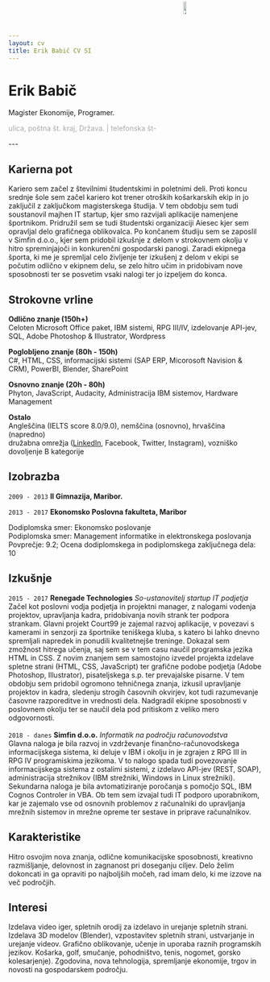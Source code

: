 ```yaml
---
layout: cv
title: Erik Babič CV SI
---
```

# Erik Babič
Magister Ekonomije, Programer.

<div id="homeaddress">
<p align="left" style="color:#A9A9A9" style="font-size:1vw"> ulica, poštna št. kraj, Država. | telefonska št-</p>
<img style="border-radius: 50%; position: absolute; right: 13em; top:0.2em; width: 10%;" src = "https://media-exp1.licdn.com/dms/image/C4E03AQGf5264XWTP5w/profile-displayphoto-shrink_200_200/0?e=1607558400&v=beta&t=9XpS3zslPl-LKjfyUX-tx4C1uqQdBBsy5lABmLwXir0" alt="profilna slika">
<img style="position: absolute; right: 22em; top:0.2em; width: 8%;" src = "/media/GitHubCV.png" alt="QR do GitHubCV">
</div>
---

## Karierna pot

Kariero sem začel z številnimi študentskimi in poletnimi deli. Proti koncu srednje šole sem začel kariero kot trener otroških košarkarskih ekip in jo zaključil z zaključkom magisterskega študija. V tem obdobju sem tudi soustanovil majhen IT startup, kjer smo razvijali aplikacije namenjene športnikom. Pridružil sem se tudi študentski organizaciji Aiesec kjer sem opravljal delo grafičnega oblikovalca. Po končanem študiju sem se zaposlil v Simfin d.o.o., kjer sem pridobil izkušnje z delom v strokovnem okolju v hitro spreminjajoči in konkurenčni gospodarski panogi. Zaradi ekipnega športa, ki me je spremljal celo življenje ter izkušenj z delom v ekipi se počutim odlično v ekipnem delu, se zelo hitro učim in pridobivam nove sposobnosti ter se posvetim vsaki nalogi ter jo izpeljem do konca.

## Strokovne vrline

__Odlično znanje (150h+)__  
Celoten Microsoft Office paket, IBM sistemi, RPG III/IV, izdelovanje API-jev, SQL, Adobe Photoshop & Illustrator, Wordpress

__Poglobljeno znanje (80h - 150h)__  
C#, HTML, CSS, informacijski sistemi (SAP ERP, Micorosoft Navision & CRM), PowerBI, Blender, SharePoint

__Osnovno znanje (20h - 80h)__  
Phyton, JavaScript, Audacity, Administracija IBM sistemov, Hardware Management

__Ostalo__  
Angleščina (IELTS score 8.0/9.0), nemščina (osnovno), hrvaščina (napredno)  
družabna omrežja ([LinkedIn](https://www.linkedin.com/in/erik-babi%C4%8D-a81b9994/), Facebook, Twitter, Instagram), vozniško dovoljenje B kategorije

## Izobrazba

`2009 - 2013`
__II Gimnazija, Maribor.__  

`2013 - 2017`
__Ekonomsko Poslovna fakulteta, Maribor__

Dodiplomska smer: Ekonomsko poslovanje  
Podiplomska smer: Management informatike in elektronskega poslovanja  
Povprečje: 9.2; Ocena dodiplomskega in podiplomskega zaključnega dela: 10  

## Izkušnje

`2015 - 2017`
__Renegade Technologies__ *So-ustanovitelj startup IT podjetja*  
Začel kot poslovni vodja podjetja in projektni manager, z nalogami vodenja projektov, upravljanja kadra, pridobivanja novih strank ter podpora strankam. Glavni projekt Court99 je zajemal razvoj aplikacije, v povezavi s kamerami in senzorji za športnike teniškega kluba, s katero bi lahko dnevno spremljali napredek in ponudili kvalitetnejše treninge. Dokazal sem zmožnost hitrega učenja, saj sem se v tem casu naučil programska jezika HTML in CSS. Z novim znanjem sem samostojno izvedel projekta izdelave spletne strani (HTML, CSS, JavaScript) ter grafične podobe podjetja (Adobe Photoshop, Illustrator), pisateljskega s.p. ter prevajalske pisarne. V tem obdobju sem pridobil ogromono tehničnega znanja, izkusil upravljanje projektov in kadra, sledenju strogih časovnih okvirjev, kot tudi razumevanje časovne razporeditve in vrednosti dela. Nadgradil ekipne sposobnosti v poslovnem okolju ter se naučil dela pod pritiskom z veliko mero odgovornosti.  
<br>
`2018 - danes`
__Simfin d.o.o.__ *Informatik na področju računovodstva*  
Glavna naloga je bila razvoj in vzdrževanje finančno-računovodskega informacijskega sistema, ki deluje v IBM i okolju in je zgrajen z RPG III in RPG IV programiskima jezikoma. V to nalogo spada tudi povezovanje informacijskega sistema z ostalimi sistemi, z izdelavo API-jev (REST, SOAP), administracija strežnikov (IBM strežniki, Windows in Linux strežniki). Sekundarna naloga je bila avtomatiziranje poročanja s pomočjo SQL, IBM Cognos Controler in VBA. Ob tem sem izvajal tudi IT podporo uporabnikom, kar je zajemalo vse od osnovnih problemov z računalniki do upravljanja mrežnih sistemov in mrežne opreme ter sestave in priprave računalnikov.

## Karakteristike
Hitro osvojim nova znanja, odlične komunikacijske sposobnosti, kreativno razmišljanje, delovnost in
zagnanost pri doseganju ciljev. Delo želim dokoncati in ga opraviti po najboljših močeh, rad imam
delo, ki me izzove na več področjih.

## Interesi
Izdelava video iger, spletnih orodij za izdelavo in urejanje spletnih strani. Izdelava 3D modelov (Blender),
vzpostavitev spletnih strani, ustvarjanje in urejanje videov. Grafično oblikovanje, učenje in uporaba
raznih programskih jezikov.
Košarka, golf, smučanje, pohodništvo, tenis, nogomet, gorsko kolesarjenje).
Zgodovina, nova tehnologija, spremljanje ekonomije, trgov in novosti na gospodarskem področju.

<!-- Nazadnje posodobljeno: Oktober 2020 -->
